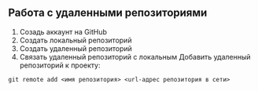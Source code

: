 ## Работа с удаленными репозиториями
1. Созадь аккаунт на GitHub
2. Создать локальный репозиторий
3. Создать удаленный репозиторий
4. Связать удаленный репозиторий с локальным
Добавить удаленный репозиторий к проекту:
```
git remote add <имя репозитория> <url-адрес репозитория в сети>
```
